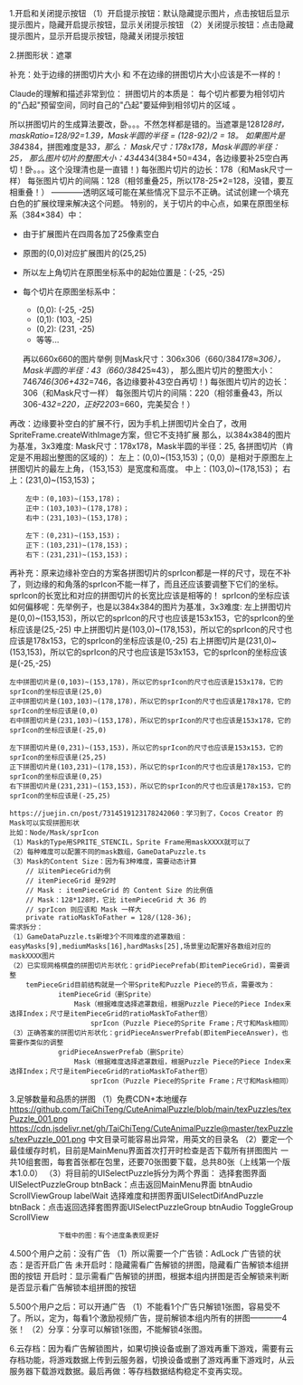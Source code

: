 1.开启和关闭提示按钮
    （1）开启提示按钮：默认隐藏提示图片，点击按钮后显示提示图片，隐藏开启提示按钮，显示关闭提示按钮
    （2）关闭提示按钮：点击隐藏提示图片，显示开启提示按钮，隐藏关闭提示按钮

2.拼图形状：遮罩

补充：处于边缘的拼图切片大小 和 不在边缘的拼图切片大小应该是不一样的！

Claude的理解和描述非常到位：
    拼图切片的本质是： 每个切片都要为相邻切片的"凸起"预留空间，同时自己的"凸起"要延伸到相邻切片的区域 。

所以拼图切片的生成算法要改，卧。。。不然怎样都是错的。当遮罩是128*128时，maskRatio=128/92=1.39，Mask半圆的半径 = (128-92)/2 = 18。
  如果图片是384*384，拼图难度是3*3，那么：
  Mask尺寸：178x178，Mask半圆的半径：25，
  那么图片切片的整图大小：434*434(384+50=434，各边缘要补25空白再切！卧。。。这个没理清也是一直错！)
  每张图片切片的边长：178（和Mask尺寸一样）
  每张图片切片的间隔：128（相邻重叠25，所以178-25*2=128，没错，要互相重叠！）
————透明区域可能在某些情况下显示不正确。试试创建一个填充白色的扩展纹理来解决这个问题。
特别的，关于切片的中心点，如果在原图坐标系（384×384）中：
- 由于扩展图片在四周各加了25像素空白
- 原图的(0,0)对应扩展图片的(25,25)
- 所以左上角切片在原图坐标系中的起始位置是：(-25, -25)
- 每个切片在原图坐标系中：
  - (0,0): (-25, -25)
  - (0,1): (103, -25)
  - (0,2): (231, -25)
  - 等等...

  再以660x660的图片举例
  则Mask尺寸：306x306（660/384*178≈306），Mask半圆的半径：43（660/384*25≈43），
  那么图片切片的整图大小：746*746(306+43*2=746，各边缘要补43空白再切！)
  每张图片切片的边长：306（和Mask尺寸一样）
  每张图片切片的间隔：220（相邻重叠43，所以306-43*2=220，正好220*3=660，完美契合！）

再改：边缘要补空白的扩展不行，因为手机上拼图切片全白了，改用SpriteFrame.createWithImage方案，但它不支持扩展
那么，以384x384的图片为基准，3x3难度:
    Mask尺寸：178x178，Mask半圆的半径：25,
    各拼图切片（肯定是不用超出整图的区域的）：
        左上：(0,0)~(153,153)；（0,0）是相对于原图左上拼图切片的最左上角，（153,153）是宽度和高度。
        中上：(103,0)~(178,153)；
        右上：(231,0)~(153,153)；

        左中：(0,103)~(153,178)；
        正中：(103,103)~(178,178)；
        右中：(231,103)~(153,178)；

        左下：(0,231)~(153,153)；
        正下：(103,231)~(178,153)；
        右下：(231,231)~(153,153)；

再补充：原来边缘补空白的方案各拼图切片的sprIcon都是一样的尺寸，现在不补了，则边缘的和角落的sprIcon不能一样了，而且还应该要调整下它们的坐标。
    sprIcon的长宽比和对应的拼图切片的长宽比应该是相等的！
    sprIcon的坐标应该如何偏移呢：先举例子，也是以384x384的图片为基准，3x3难度:
    左上拼图切片是(0,0)~(153,153)，所以它的sprIcon的尺寸也应该是153x153，它的sprIcon的坐标应该是(25,-25)
    中上拼图切片是(103,0)~(178,153)，所以它的sprIcon的尺寸也应该是178x153，它的sprIcon的坐标应该是(0,-25)
    右上拼图切片是(231,0)~(153,153)，所以它的sprIcon的尺寸也应该是153x153，它的sprIcon的坐标应该是(-25,-25)

    左中拼图切片是(0,103)~(153,178)，所以它的sprIcon的尺寸也应该是153x178，它的sprIcon的坐标应该是(25,0)
    正中拼图切片是(103,103)~(178,178)，所以它的sprIcon的尺寸也应该是178x178，它的sprIcon的坐标应该是(0,0)
    右中拼图切片是(231,103)~(153,178)，所以它的sprIcon的尺寸也应该是153x178，它的sprIcon的坐标应该是(-25,0)

    左下拼图切片是(0,231)~(153,153)，所以它的sprIcon的尺寸也应该是153x153，它的sprIcon的坐标应该是(25,25)
    正下拼图切片是(103,231)~(178,153)，所以它的sprIcon的尺寸也应该是178x153，它的sprIcon的坐标应该是(0,25)
    右下拼图切片是(231,231)~(153,153)，所以它的sprIcon的尺寸也应该是178x153，它的sprIcon的坐标应该是(-25,25)

    https://juejin.cn/post/7314519123178242060：学习到了，Cocos Creator 的Mask可以实现拼图形状
    比如：Node/Mask/sprIcon
    （1）Mask的Type用SPRITE_STENCIL，Sprite Frame用maskXXXX就可以了
    （2）每种难度可以配置不同的mask数组，GameDataPuzzle.ts
    （3）Mask的Content Size：因为有3种难度，需要动态计算
        // 以itemPieceGrid为例
        // itemPieceGrid 是92时
        // Mask : itemPieceGrid 的 Content Size 的比例值
        // Mask：128*128时，它比 itemPieceGrid 大 36 的
        // sprIcon 则应该和 Mask 一样大
        private ratioMaskToFather = 128/(128-36);
    需求拆分：
    （1）GameDataPuzzle.ts新增3个不同难度的遮罩数组：easyMasks[9],mediumMasks[16],hardMasks[25],场景里边配置好各数组对应的maskXXXX图片
    （2）已实现网格棋盘的拼图切片形状化：gridPiecePrefab(即itemPieceGrid)，需要调整
        temPieceGrid目前结构就是一个带Sprite和Puzzle Piece的节点，需要改为：
                itemPieceGrid（删Sprite）
                    Mask（根据难度选择遮罩数组，根据Puzzle Piece的Piece Index来选择Index；尺寸是itemPieceGrid的ratioMaskToFather倍）
                        sprIcon（Puzzle Piece的Sprite Frame；尺寸和Mask相同）
    （3）正确答案的拼图切片形状化：gridPieceAnswerPrefab(即itemPieceAnswer)，也需要作类似的调整
                gridPieceAnswerPrefab（删Sprite）
                    Mask（根据难度选择遮罩数组，根据Puzzle Piece的Piece Index来选择Index；尺寸是itemPieceGrid的ratioMaskToFather倍）
                        sprIcon（Puzzle Piece的Sprite Frame；尺寸和Mask相同）


3.足够数量和品质的拼图
    （1）免费CDN+本地缓存
        https://github.com/TaiChiTeng/CuteAnimalPuzzle/blob/main/texPuzzles/texPuzzle_001.png
        https://cdn.jsdelivr.net/gh/TaiChiTeng/CuteAnimalPuzzle@master/texPuzzles/texPuzzle_001.png
        中文目录可能容易出异常，用英文的目录名
    （2）要定一个最佳缓存时机，目前是MainMenu界面首次打开时检查是否下载所有拼图图片
        一共10组套图，每套首张都在包里，还要70张图要下载，总共80张（上线第一个版本1.0.0）
    （3）将目前的UISelectPuzzle拆分为两个界面：
            选择套图界面UISelectPuzzleGroup
                btnBack：点击返回MainMenu界面
                btnAudio
                ScrollViewGroup
                labelWait
            选择难度和拼图界面UISelectDifAndPuzzle
                btnBack：点击返回选择套图界面UISelectPuzzleGroup
                btnAudio
                ToggleGroup
                ScrollView

                下载中的图：有个进度条表现更好

4.500个用户之前：没有广告
    （1）所以需要一个广告锁：AdLock
        广告锁的状态：是否开启广告
        未开启时：隐藏需看广告解锁的拼图，隐藏看广告解锁本组拼图的按钮
        开启时：显示需看广告解锁的拼图，根据本组内拼图是否全解锁来判断是否显示看广告解锁本组拼图的按钮

5.500个用户之后：可以开通广告
    （1）不能看1个广告只解锁1张图，容易受不了。所以，定为，每看1个激励视频广告，提前解锁本组内所有的拼图————4张！
    （2）分享：分享可以解锁1张图，不能解锁4张图。

6.云存档：因为看广告解锁图片，如果切换设备或删了游戏再重下游戏，需要有云存档功能，将游戏数据上传到云服务器，切换设备或删了游戏再重下游戏时，从云服务器下载游戏数据。最后再做：等存档数据结构稳定不变再实现。